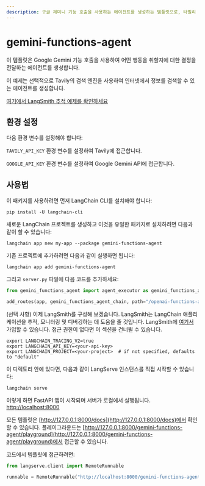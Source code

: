 ```yaml
---
description: 구글 제미니 기능 호출을 사용하는 에이전트를 생성하는 템플릿으로, 타빌리 검색 엔진을 통해 정보를 검색할 수 있습니다.
---
```


# gemini-functions-agent

이 템플릿은 Google Gemini 기능 호출을 사용하여 어떤 행동을 취할지에 대한 결정을 전달하는 에이전트를 생성합니다.

이 예제는 선택적으로 Tavily의 검색 엔진을 사용하여 인터넷에서 정보를 검색할 수 있는 에이전트를 생성합니다.

[여기에서 LangSmith 추적 예제를 확인하세요](https://smith.langchain.com/public/0ebf1bd6-b048-4019-b4de-25efe8d3d18c/r)

## 환경 설정

다음 환경 변수를 설정해야 합니다:

`TAVILY_API_KEY` 환경 변수를 설정하여 Tavily에 접근합니다.

`GOOGLE_API_KEY` 환경 변수를 설정하여 Google Gemini API에 접근합니다.

## 사용법

이 패키지를 사용하려면 먼저 LangChain CLI를 설치해야 합니다:

```shell
pip install -U langchain-cli
```


새로운 LangChain 프로젝트를 생성하고 이것을 유일한 패키지로 설치하려면 다음과 같이 할 수 있습니다:

```shell
langchain app new my-app --package gemini-functions-agent
```


기존 프로젝트에 추가하려면 다음과 같이 실행하면 됩니다:

```shell
langchain app add gemini-functions-agent
```


그리고 `server.py` 파일에 다음 코드를 추가하세요:
```python
from gemini_functions_agent import agent_executor as gemini_functions_agent_chain

add_routes(app, gemini_functions_agent_chain, path="/openai-functions-agent")
```


(선택 사항) 이제 LangSmith를 구성해 보겠습니다.
LangSmith는 LangChain 애플리케이션을 추적, 모니터링 및 디버깅하는 데 도움을 줄 것입니다.
LangSmith에 [여기서](https://smith.langchain.com/) 가입할 수 있습니다.
접근 권한이 없다면 이 섹션을 건너뛸 수 있습니다.

```shell
export LANGCHAIN_TRACING_V2=true
export LANGCHAIN_API_KEY=<your-api-key>
export LANGCHAIN_PROJECT=<your-project>  # if not specified, defaults to "default"
```


이 디렉토리 안에 있다면, 다음과 같이 LangServe 인스턴스를 직접 시작할 수 있습니다:

```shell
langchain serve
```


이렇게 하면 FastAPI 앱이 시작되며 서버가 로컬에서 실행됩니다.
[http://localhost:8000](http://localhost:8000)

모든 템플릿은 [http://127.0.0.1:8000/docs](http://127.0.0.1:8000/docs)에서 확인할 수 있습니다.
플레이그라운드는 [http://127.0.0.1:8000/gemini-functions-agent/playground](http://127.0.0.1:8000/gemini-functions-agent/playground)에서 접근할 수 있습니다.

코드에서 템플릿에 접근하려면:

```python
from langserve.client import RemoteRunnable

runnable = RemoteRunnable("http://localhost:8000/gemini-functions-agent")
```